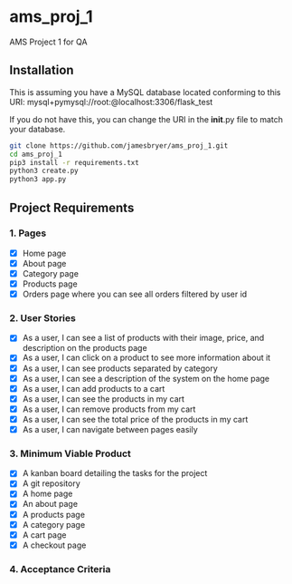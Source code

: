 # ams_proj_1

AMS Project 1 for QA

## Installation

This is assuming you have a MySQL database located conforming to this URI: mysql+pymysql://root:@localhost:3306/flask_test

If you do not have this, you can change the URI in the __init__.py file to match your database.

```bash
git clone https://github.com/jamesbryer/ams_proj_1.git
cd ams_proj_1
pip3 install -r requirements.txt
python3 create.py
python3 app.py

```

## Project Requirements

### 1. Pages

- [x] Home page
- [x] About page
- [x] Category page
- [x] Products page
- [x] Orders page where you can see all orders filtered by user id

### 2. User Stories

- [x] As a user, I can see a list of products with their image, price, and description on the products page
- [x] As a user, I can click on a product to see more information about it
- [x] As a user, I can see products separated by category
- [x] As a user, I can see a description of the system on the home page
- [x] As a user, I can add products to a cart
- [x] As a user, I can see the products in my cart
- [x] As a user, I can remove products from my cart
- [x] As a user, I can see the total price of the products in my cart
- [x] As a user, I can navigate between pages easily

### 3. Minimum Viable Product

- [x] A kanban board detailing the tasks for the project
- [x] A git repository
- [x] A home page
- [x] An about page
- [x] A products page
- [x] A category page
- [x] A cart page
- [x] A checkout page

### 4. Acceptance Criteria
